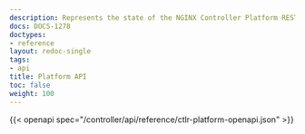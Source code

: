 ```yaml
---
description: Represents the state of the NGINX Controller Platform REST API.
docs: DOCS-1278
doctypes:
- reference
layout: redoc-single
tags:
- api
title: Platform API
toc: false
weight: 100
---
```


{{< openapi spec="/controller/api/reference/ctlr-platform-openapi.json" >}}
